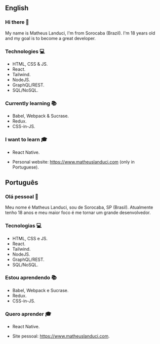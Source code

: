 ## English
### Hi there 👋

My name is Matheus Landuci, I'm from Sorocaba (Brazil). I'm 18 years old and my goal is to become a great developer.

### Technologies 💻
- HTML, CSS & JS.
- React.
- Tailwind.
- NodeJS.
- GraphQL/REST.
- SQL/NoSQL.

### Currently learning 📚
- Babel, Webpack & Sucrase.
- Redux.
- CSS-in-JS.

### I want to learn 🎓
- React Native.

- Personal website: https://www.matheuslanduci.com (only in Portuguese).

## Português	
### Olá pessoal 👋

Meu nome é Matheus Landuci, sou de Sorocaba, SP (Brasil). Atualmente tenho 18 anos e meu maior foco é me tornar um grande desenvolvedor.

### Tecnologias 💻
- HTML, CSS e JS.
- React.
- Tailwind.
- NodeJS.
- GraphQL/REST.
- SQL/NoSQL.


### Estou aprendendo 📚
- Babel, Webpack e Sucrase.
- Redux.
- CSS-in-JS.

### Quero aprender 🎓
- React Native.

- Site pessoal: https://www.matheuslanduci.com.
